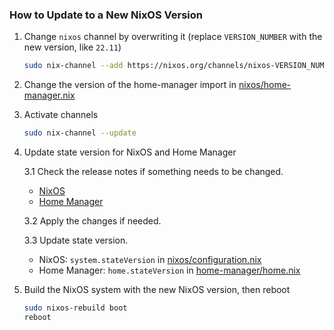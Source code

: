 ### How to Update to a New NixOS Version

1. Change `nixos` channel by overwriting it (replace `VERSION_NUMBER` with the new version, like `22.11`)

   ```bash
   sudo nix-channel --add https://nixos.org/channels/nixos-VERSION_NUMBER nixos
   ```

2. Change the version of the home-manager import in [nixos/home-manager.nix](nixos/home-manager.nix)

3. Activate channels

   ```bash
   sudo nix-channel --update
   ```

4. Update state version for NixOS and Home Manager

   3.1 Check the release notes if something needs to be changed.
     - [NixOS](https://nixos.org/manual/nixos/stable/release-notes.html#ch-release-notes)
     - [Home Manager](https://nix-community.github.io/home-manager/release-notes.xhtml)

   3.2 Apply the changes if needed.

   3.3 Update state version.
     - NixOS: `system.stateVersion` in [nixos/configuration.nix](nixos/configuration.nix)
     - Home Manager: `home.stateVersion` in [home-manager/home.nix](home-manager/home.nix)

5. Build the NixOS system with the new NixOS version, then reboot

   ```bash
   sudo nixos-rebuild boot
   reboot
   ```
